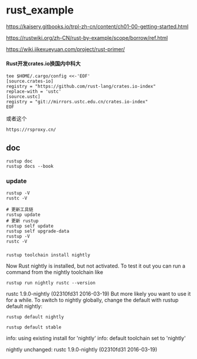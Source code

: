 # rust_example

https://kaisery.gitbooks.io/trpl-zh-cn/content/ch01-00-getting-started.html

https://rustwiki.org/zh-CN/rust-by-example/scope/borrow/ref.html

https://wiki.jikexueyuan.com/project/rust-primer/

#### Rust开发crates.io换国内中科大
```
tee $HOME/.cargo/config <<-'EOF'
[source.crates-io]
registry = "https://github.com/rust-lang/crates.io-index"
replace-with = 'ustc'
[source.ustc]
registry = "git://mirrors.ustc.edu.cn/crates.io-index"
EOF

```
或者这个

```
https://rsproxy.cn/
```

## doc

```
rustup doc
rustup docs --book
```

### update
```
rustup -V
rustc -V

# 更新工具链
rustup update
# 更新 rustup
rustup self update
rustup self upgrade-data
rustup -V
rustc -V
```
###

```
rustup toolchain install nightly
```

Now Rust nightly is installed, but not activated. To test it out you can run a command from the nightly toolchain like

```
rustup run nightly rustc --version
```
rustc 1.9.0-nightly (02310fd31 2016-03-19)
But more likely you want to use it for a while. To switch to nightly globally, change the default with rustup default nightly:

```
rustup default nightly

rustup default stable
```
info: using existing install for 'nightly'
info: default toolchain set to 'nightly'

  nightly unchanged: rustc 1.9.0-nightly (02310fd31 2016-03-19)
